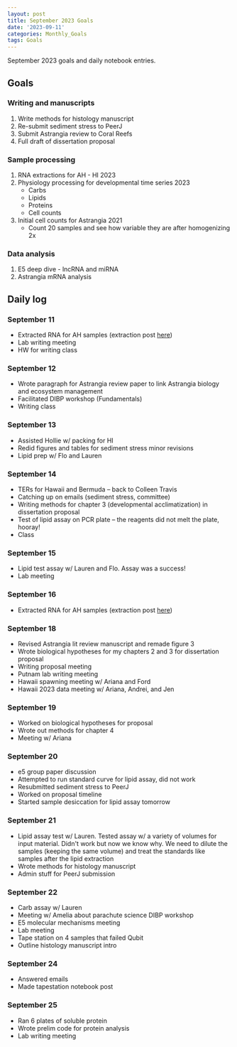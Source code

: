 ```yaml
---
layout: post
title: September 2023 Goals
date: '2023-09-11'
categories: Monthly_Goals
tags: Goals
---
```

September 2023 goals and daily notebook entries. 

## Goals  

### Writing and manuscripts 
              
1. Write methods for histology manuscript
2. Re-submit sediment stress to PeerJ
3. Submit Astrangia review to Coral Reefs
4. Full draft of dissertation proposal

### Sample processing

1. RNA extractions for AH - HI 2023
2. Physiology processing for developmental time series 2023
	- Carbs
	- Lipids
	- Proteins 
	- Cell counts 
3. Initial cell counts for Astrangia 2021
	- Count 20 samples and see how variable they are after homogenizing 2x

### Data analysis 
1. E5 deep dive - lncRNA and miRNA
2. Astrangia mRNA analysis 

## Daily log 

### September 11

- Extracted RNA for AH samples (extraction post [here](https://github.com/JillAshey/JillAshey_Putnam_Lab_Notebook/blob/master/_posts/2023-09-11-MiniprepPlus-DNA%3ARNA-extractions-McapLarvae.md))
- Lab writing meeting 
- HW for writing class 

### September 12 

- Wrote paragraph for Astrangia review paper to link Astrangia biology and ecosystem management 
- Facilitated DIBP workshop (Fundamentals)
- Writing class 

### September 13 

- Assisted Hollie w/ packing for HI
- Redid figures and tables for sediment stress minor revisions 
- Lipid prep w/ Flo and Lauren 

### September 14 
-	TERs for Hawaii and Bermuda – back to Colleen Travis 
-	Catching up on emails (sediment stress, committee)
-	Writing methods for chapter 3 (developmental acclimatization) in dissertation proposal 
-	Test of lipid assay on PCR plate – the reagents did not melt the plate, hooray! 
-	Class 

### September 15
- Lipid test assay w/ Lauren and Flo. Assay was a success! 
- Lab meeting 

### September 16 
- Extracted RNA for AH samples (extraction post [here](https://github.com/JillAshey/JillAshey_Putnam_Lab_Notebook/blob/master/_posts/2023-09-16-MiniprepPlus-DNA%3ARNA-extractions-McapLarvae.md))

### September 18
- Revised Astrangia lit review manuscript and remade figure 3 
- Wrote biological hypotheses for my chapters 2 and 3 for dissertation proposal 
- Writing proposal meeting 
- Putnam lab writing meeting 
- Hawaii spawning meeting w/ Ariana and Ford
- Hawaii 2023 data meeting w/ Ariana, Andrei, and Jen 

### September 19
- Worked on biological hypotheses for proposal 
- Wrote out methods for chapter 4
- Meeting w/ Ariana 

### September 20 
- e5 group paper discussion
- Attempted to run standard curve for lipid assay, did not work 
- Resubmitted sediment stress to PeerJ
- Worked on proposal timeline 
- Started sample desiccation for lipid assay tomorrow 

### September 21
- Lipid assay test w/ Lauren. Tested assay w/ a variety of volumes for input material. Didn't work but now we know why. We need to dilute the samples (keeping the same volume) and treat the standards like samples after the lipid extraction 
- Wrote methods for histology manuscript 
- Admin stuff for PeerJ submission

### September 22 
- Carb assay w/ Lauren
- Meeting w/ Amelia about parachute science DIBP workshop 
- E5 molecular mechanisms meeting 
- Lab meeting 
- Tape station on 4 samples that failed Qubit 
- Outline histology manuscript intro 

### September 24
- Answered emails 
- Made tapestation notebook post 

### September 25
- Ran 6 plates of soluble protein 
- Wrote prelim code for protein analysis 
- Lab writing meeting 